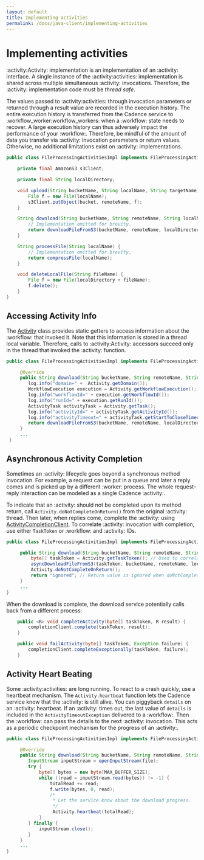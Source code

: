 ```yaml
---
layout: default
title: Implementing activities
permalink: /docs/java-client/implementing-activities
---
```


# Implementing activities

:activity:Activity: implementation is an implementation of an :activity: interface. A single instance of the :activity:activities: implementation
is shared across multiple simultaneous :activity: invocations. Therefore, the :activity: implementation code must be *thread safe*.

The values passed to :activity:activities: through invocation parameters or returned through a result value are recorded in the execution history.
The entire execution history is transferred from the Cadence service to :workflow_worker:workflow_workers: when a :workflow: state needs to recover.
A large execution history can thus adversely impact the performance of your :workflow:. Therefore, be mindful of the amount of data you transfer via :activity: invocation parameters or return values. Otherwise, no additional limitations exist on :activity: implementations.

```java
public class FileProcessingActivitiesImpl implements FileProcessingActivities {

    private final AmazonS3 s3Client;

    private final String localDirectory;

    void upload(String bucketName, String localName, String targetName) {
        File f = new File(localName);
        s3Client.putObject(bucket, remoteName, f);
    }

    String download(String bucketName, String remoteName, String localName) {
        // Implementation omitted for brevity.
        return downloadFileFromS3(bucketName, remoteName, localDirectory + localName);
    }

    String processFile(String localName) {
        // Implementation omitted for brevity.
        return compressFile(localName);
    }

    void deleteLocalFile(String fileName) {
        File f = new File(localDirectory + fileName);
        f.delete();
    }
}
```

## Accessing Activity Info

The [Activity](https://static.javadoc.io/com.uber.cadence/cadence-client/2.4.1/index.html?com/uber/cadence/activity/Activity.html)
class provides static getters to access information about the :workflow: that invoked it. Note that this information is stored in a thread local variable. Therefore, calls to :activity:Activity: accessors succeed only in the thread that invoked the :activity: function.

```java
public class FileProcessingActivitiesImpl implements FileProcessingActivities {

     @Override
     public String download(String bucketName, String remoteName, String localName) {
        log.info("domain=" +  Activity.getDomain());
        WorkflowExecution execution = Activity.getWorkflowExecution();
        log.info("workflowId=" + execution.getWorkflowId());
        log.info("runId=" + execution.getRunId());
        ActivityTask activityTask = Activity.getTask();
        log.info("activityId=" + activityTask.getActivityId());
        log.info("activityTimeout=" + activityTask.getStartToCloseTimeoutSeconds());
        return downloadFileFromS3(bucketName, remoteName, localDirectory + localName);
     }
     ...
 }
```

## Asynchronous Activity Completion

Sometimes an :activity: lifecycle goes beyond a synchronous method invocation. For example, a request can be put in a queue
and later a reply comes and is picked up by a different :worker: process. The whole request-reply interaction can be modeled
as a single Cadence :activity:.

To indicate that an :activity: should not be completed upon its method return, call `Activity.doNotCompleteOnReturn()` from the
original :activity: thread. Then later, when replies come, complete the :activity: using [ActivityCompletionClient](https://static.javadoc.io/com.uber.cadence/cadence-client/2.4.1/index.html?com/uber/cadence/client/ActivityCompletionClient.html).
To correlate :activity: invocation with completion, use either `TaskToken` or :workflow: and :activity: IDs.

```java
public class FileProcessingActivitiesImpl implements FileProcessingActivities {

     public String download(String bucketName, String remoteName, String localName) {
         byte[] taskToken = Activity.getTaskToken(); // Used to correlate reply.
         asyncDownloadFileFromS3(taskToken, bucketName, remoteName, localDirectory + localName);
         Activity.doNotCompleteOnReturn();
         return "ignored"; // Return value is ignored when doNotCompleteOnReturn was called.
     }
     ...
}
```
When the download is complete, the download service potentially calls back from a different process:
```java
    public <R> void completeActivity(byte[] taskToken, R result) {
        completionClient.complete(taskToken, result);
    }

    public void failActivity(byte[] taskToken, Exception failure) {
        completionClient.completeExceptionally(taskToken, failure);
    }
```

## Activity Heart Beating

Some :activity:activities: are long running. To react to a crash quickly, use a heartbeat mechanism.
The `Activity.heartbeat` function lets the Cadence service know that the :activity: is still alive. You can piggyback
`details` on an :activity: heartbeat. If an :activity: times out, the last value of `details` is included
in the `ActivityTimeoutException` delivered to a :workflow:. Then the :workflow: can pass the details to
the next :activity: invocation. This acts as a periodic checkpoint mechanism for the progress of an :activity:.
```java
public class FileProcessingActivitiesImpl implements FileProcessingActivities {

     @Override
     public String download(String bucketName, String remoteName, String localName) {
        InputStream inputStream = openInputStream(file);
        try {
            byte[] bytes = new byte[MAX_BUFFER_SIZE];
            while ((read = inputStream.read(bytes)) != -1) {
                totalRead += read;
                f.write(bytes, 0, read);
                /*
                 * Let the service know about the download progress.
                 */
                 Activity.heartbeat(totalRead);
            }
        } finally {
            inputStream.close();
        }
     }
     ...
}
```
